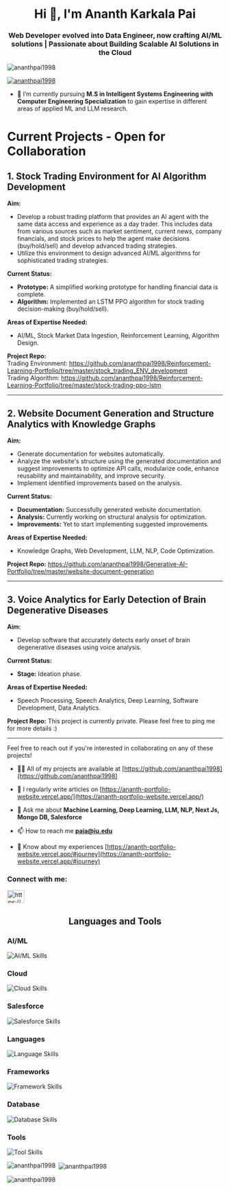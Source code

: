 <h1 align="center">Hi 👋, I'm Ananth Karkala Pai</h1>
<h3 align="center">Web Developer evolved into Data Engineer, now crafting AI/ML solutions | Passionate about Building Scalable AI Solutions in the Cloud</h3>

<p align="left"> <img src="https://komarev.com/ghpvc/?username=ananthpai1998&label=Profile%20views&color=0e75b6&style=flat" alt="ananthpai1998" /> </p>

<p align="left"> <a href="https://github.com/ryo-ma/github-profile-trophy"><img src="https://github-profile-trophy.vercel.app/?username=ananthpai1998" alt="ananthpai1998" /></a> </p>


- 🌱 I’m currently pursuing **M.S in Intelligent Systems Engineering with Computer Engineering Specialization** to gain expertise in different areas of applied ML and LLM research.

# Current Projects - Open for Collaboration

## 1. Stock Trading Environment for AI Algorithm Development

**Aim:**

- Develop a robust trading platform that provides an AI agent with the same data access and experience as a day trader. This includes data from various sources such as market sentiment, current news, company financials, and stock prices to help the agent make decisions (buy/hold/sell) and develop advanced trading strategies.
- Utilize this environment to design advanced AI/ML algorithms for sophisticated trading strategies.

**Current Status:**

- **Prototype:** A simplified working prototype for handling financial data is complete.
- **Algorithm:** Implemented an LSTM PPO algorithm for stock trading decision-making (buy/hold/sell).

**Areas of Expertise Needed:**

- AI/ML, Stock Market Data Ingestion, Reinforcement Learning, Algorithm Design.

**Project Repo:** </br>
Trading Environment: https://github.com/ananthpai1998/Reinforcement-Learning-Portfolio/tree/master/stock_trading_ENV_development </br>
Trading Algorithm: https://github.com/ananthpai1998/Reinforcement-Learning-Portfolio/tree/master/stock-trading-ppo-lstm

---

## 2. Website Document Generation and Structure Analytics with Knowledge Graphs

**Aim:**

- Generate documentation for websites automatically.
- Analyze the website's structure using the generated documentation and suggest improvements to optimize API calls, modularize code, enhance reusability and maintainability, and improve security.
- Implement identified improvements based on the analysis.

**Current Status:**

- **Documentation:** Successfully generated website documentation.
- **Analysis:** Currently working on structural analysis for optimization.
- **Improvements:** Yet to start implementing suggested improvements.

**Areas of Expertise Needed:**

- Knowledge Graphs, Web Development, LLM, NLP, Code Optimization.

**Project Repo:** 
https://github.com/ananthpai1998/Generative-AI-Portfolio/tree/master/website-document-generation

---

## 3. Voice Analytics for Early Detection of Brain Degenerative Diseases

**Aim:**

- Develop software that accurately detects early onset of brain degenerative diseases using voice analysis.

**Current Status:**

- **Stage:** Ideation phase.

**Areas of Expertise Needed:**

- Speech Processing, Speech Analytics, Deep Learning, Software Development, Data Analytics.

**Project Repo:** 
This project is currently private. Please feel free to ping me for more details :)

---

Feel free to reach out if you're interested in collaborating on any of these projects!


- 👨‍💻 All of my projects are available at [https://github.com/ananthpai1998](https://github.com/ananthpai1998)

- 📝 I regularly write articles on [https://ananth-portfolio-website.vercel.app/](https://ananth-portfolio-website.vercel.app/)

- 💬 Ask me about **Machine Learning, Deep Learning, LLM, NLP, Next Js, Mongo DB, Salesforce**

- 📫 How to reach me **paia@iu.edu**

- 📄 Know about my experiences [https://ananth-portfolio-website.vercel.app/#journey](https://ananth-portfolio-website.vercel.app/#journey)

<h3 align="left">Connect with me:</h3>
<p align="left">
<a href="https://linkedin.com/in/https://www.linkedin.com/in/ananth-pai-692b241b6/" target="blank"><img align="center" src="https://raw.githubusercontent.com/rahuldkjain/github-profile-readme-generator/master/src/images/icons/Social/linked-in-alt.svg" alt="https://www.linkedin.com/in/ananth-pai-692b241b6/" height="30" width="40" /></a>
</p>

<h2 align="center">Languages and Tools</h2>

<h3 align="left">AI/ML</h3>
<p align="left">
  <img src="https://skillicons.dev/icons?i=tensorflow,pytorch,sklearn,python" alt="AI/ML Skills" />
</p>

<h3 align="left">Cloud</h3>
<p align="left">
  <img src="https://skillicons.dev/icons?i=aws,gcp,azure,docker,kubernetes" alt="Cloud Skills" />
</p>

<h3 align="left">Salesforce</h3>
<p align="left">
  <img src="https://skillicons.dev/icons?i=salesforce" alt="Salesforce Skills" />
</p>

<h3 align="left">Languages</h3>
<p align="left">
  <img src="https://skillicons.dev/icons?i=python,java,js,ts,html,css" alt="Language Skills" />
</p>

<h3 align="left">Frameworks</h3>
<p align="left">
  <img src="https://skillicons.dev/icons?i=react,nextjs,nodejs,express,tailwind" alt="Framework Skills" />
</p>

<h3 align="left">Database</h3>
<p align="left">
  <img src="https://skillicons.dev/icons?i=mysql,mongodb,postgresql,redis" alt="Database Skills" />
</p>

<h3 align="left">Tools</h3>
<p align="left">
  <img src="https://skillicons.dev/icons?i=git,github,vscode,postman,linux" alt="Tool Skills" />
</p>

<p><img align="left" src="https://github-readme-stats.vercel.app/api/top-langs?username=ananthpai1998&show_icons=true&locale=en&layout=compact" alt="ananthpai1998" /></p>

<p>&nbsp;<img align="center" src="https://github-readme-stats.vercel.app/api?username=ananthpai1998&show_icons=true&locale=en" alt="ananthpai1998" /></p>

<p><img align="center" src="https://github-readme-streak-stats.herokuapp.com/?user=ananthpai1998&" alt="ananthpai1998" /></p>
